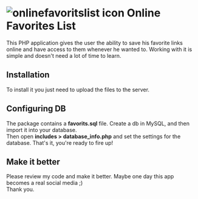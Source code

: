 # ![onlinefavoritslist icon](https://github.com/mnaderian/onlinefavoritslist/raw/master/images/favorites.png)  Online Favorites List
This PHP application gives the user the ability to save his favorite links online and have access to them whenever he wanted to. Working with it is simple and doesn't need a lot of time to learn.

## Installation
To install it you just need to upload the files to the server.

## Configuring DB
The package contains a <b>favorits.sql</b> file. Create a db in MySQL, and then import it into your database.  
Then open <b>includes > database_info.php</b> and set the settings for the database. That's it, you're ready to fire up!

## Make it better
Please review my code and make it better. Maybe one day this app becomes a real social media ;)  
Thank you.
